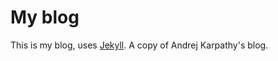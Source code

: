 # My blog

This is my blog, uses [Jekyll](http://jekyllrb.com/). A copy of Andrej Karpathy's blog.

